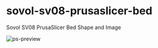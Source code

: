 # sovol-sv08-prusaslicer-bed
Sovol SV08 PrusaSlicer Bed Shape and Image

![ps-preview](https://github.com/user-attachments/assets/d768f1f9-c64c-44dd-ac0f-2ae33b174510)
